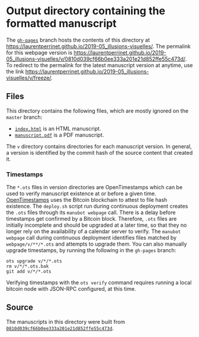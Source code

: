 # Output directory containing the formatted manuscript

The [`gh-pages`](https://github.com/laurentperrinet/2019-05_illusions-visuelles/tree/gh-pages) branch hosts the contents of this directory at <https://laurentperrinet.github.io/2019-05_illusions-visuelles/>.
The permalink for this webpage version is <https://laurentperrinet.github.io/2019-05_illusions-visuelles/v/0810d039cf66b0ee333a201e21d852ffe55c473d/>.
To redirect to the permalink for the latest manuscript version at anytime, use the link <https://laurentperrinet.github.io/2019-05_illusions-visuelles/v/freeze/>.

## Files

This directory contains the following files, which are mostly ignored on the `master` branch:

+ [`index.html`](index.html) is an HTML manuscript.
+ [`manuscript.pdf`](manuscript.pdf) is a PDF manuscript.

The `v` directory contains directories for each manuscript version.
In general, a version is identified by the commit hash of the source content that created it.

### Timestamps

The `*.ots` files in version directories are OpenTimestamps which can be used to verify manuscript existence at or before a given time.
[OpenTimestamps](https://opentimestamps.org/) uses the Bitcoin blockchain to attest to file hash existence.
The `deploy.sh` script run during continuous deployment creates the `.ots` files through its `manubot webpage` call.
There is a delay before timestamps get confirmed by a Bitcoin block.
Therefore, `.ots` files are initially incomplete and should be upgraded at a later time, so that they no longer rely on the availability of a calendar server to verify.
The `manubot webpage` call during continuous deployment identifies files matched by `webpage/v/**/*.ots` and attempts to upgrade them.
You can also manually upgrade timestamps, by running the following in the `gh-pages` branch:

```shell
ots upgrade v/*/*.ots
rm v/*/*.ots.bak
git add v/*/*.ots
```

Verifying timestamps with the `ots verify` command requires running a local bitcoin node with JSON-RPC configured, at this time.

## Source

The manuscripts in this directory were built from
[`0810d039cf66b0ee333a201e21d852ffe55c473d`](https://github.com/laurentperrinet/2019-05_illusions-visuelles/commit/0810d039cf66b0ee333a201e21d852ffe55c473d).
